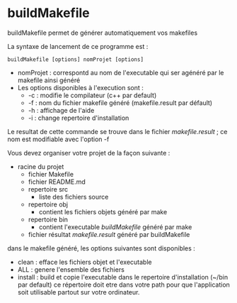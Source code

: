 # buildMakefile

buildMakefile permet de générer automatiquement vos makefiles

La syntaxe de lancement de ce programme est :

	buildMakefile [options] nomProjet [options]

* nomProjet : correspontd au nom de l'executable qui ser agénéré par le makefile ainsi généré
* Les options disponibles à l'execution sont :
	* -c : modifie le compilateur (c++ par default)
  	* -f : nom du fichier makefile généré (makefile.result par défault)
  	* -h : affichage de l'aide 
  	* -i : change repertoire d'installation

Le resultat de cette commande se trouve dans le fichier *makefile.result* ; ce nom est modifiable avec l'option -f

Vous devez organiser votre projet de la façon suivante :
* racine du projet
    - fichier Makefile
    - fichier README.md
    - repertoire src
    	- liste des fichiers source
    - repertoire obj
    	- contient les fichiers objets généré par make
    - repertoire bin
    	- contient l'executable *buildMakefile* généré par make
    - fichier résultat *makefile.result* généré par buildMakefile
   

dans le makefile généré, les options suivantes sont disponibles :
* clean : efface les fichiers objet et l'executable
* ALL : genere l'ensemble des fichiers
* install : build et copie l'executable dans le repertoire d'installation (~/bin par default) ce répertoire doit etre dans votre path pour que l'application soit utilisable partout sur votre ordinateur.